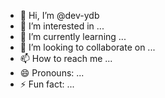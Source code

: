 - 👋 Hi, I’m @dev-ydb
- 👀 I’m interested in ...
- 🌱 I’m currently learning ...
- 💞️ I’m looking to collaborate on ...
- 📫 How to reach me ...
- 😄 Pronouns: ...
- ⚡ Fun fact: ...

<!---
dev-ydb/dev-ydb is a ✨ special ✨ repository because its `README.md` (this file) appears on your GitHub profile.
You can click the Preview link to take a look at your changes.
--->
